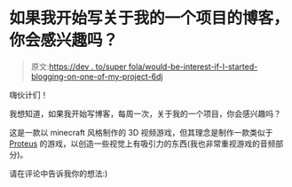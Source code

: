 # 如果我开始写关于我的一个项目的博客，你会感兴趣吗？

> 原文:[https://dev . to/super fola/would-be-interest-if-I-started-blogging-on-one-of-my-project-6dj](https://dev.to/superfola/would-be-interested-if-i-started-blogging-about-one-of-my-project--6dj)

嗨伙计们！

我想知道，如果我开始写博客，每周一次，关于我的一个项目，你会感兴趣吗？

这是一款以 minecraft 风格制作的 3D 视频游戏，但其理念是制作一款类似于 [Proteus](http://twistedtreegames.com/proteus/) 的游戏，以创造一些视觉上有吸引力的东西(我也非常重视游戏的音频部分)。

请在评论中告诉我你的想法:)